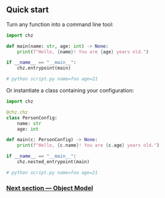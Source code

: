 ## Quick start

Turn any function into a command line tool:

```python
import chz

def main(name: str, age: int) -> None:
    print(f"Hello, {name}! You are {age} years old.")

if __name__ == "__main__":
    chz.entrypoint(main)

# python script.py name=foo age=21
```

Or instantiate a class containing your configuration:

```python
import chz

@chz.chz
class PersonConfig:
    name: str
    age: int

def main(c: PersonConfig) -> None:
    print(f"Hello, {c.name}! You are {c.age} years old.")

if __name__ == "__main__":
    chz.nested_entrypoint(main)

# python script.py name=foo age=21
```

### [Next section — Object Model](./02_object_model.md)
